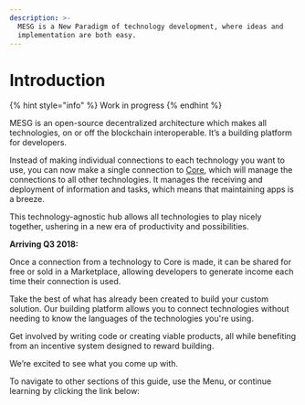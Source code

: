 ```yaml
---
description: >-
  MESG is a New Paradigm of technology development, where ideas and
  implementation are both easy.
---
```


# Introduction

{% hint style="info" %}
Work in progress
{% endhint %}

MESG is an open-source decentralized architecture which makes all technologies, on or off the blockchain interoperable. It’s a building platform for developers.

Instead of making individual connections to each technology you want to use, you can now make a single connection to [Core](start-here/core.md), which will manage the connections to all other technologies. It manages the receiving and deployment of information and tasks, which means that maintaining apps is a breeze.  

This technology-agnostic hub allows all technologies to play nicely together, ushering in a new era of productivity and possibilities.

**Arriving Q3 2018:**

Once a connection from a technology to Core is made, it can be shared for free or sold in a Marketplace, allowing developers to generate income each time their connection is used.

Take the best of what has already been created to build your custom solution. Our building platform allows you to connect technologies without needing to know the languages of the technologies you're using.

Get involved by writing code or creating viable products, all while benefiting from an incentive system designed to reward building.

We’re excited to see what you come up with.  


To navigate to other sections of this guide, use the Menu, or continue learning by clicking the link below:  


